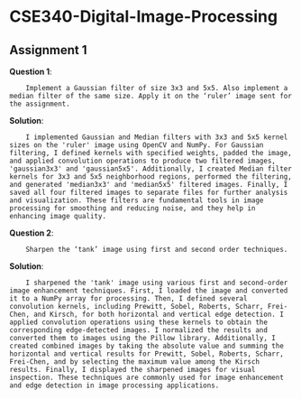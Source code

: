 # CSE340-Digital-Image-Processing

## Assignment 1
**Question 1**: 
    
        Implement a Gaussian filter of size 3x3 and 5x5. Also implement a median filter of the same size. Apply it on the ‘ruler’ image sent for the assignment.

**Solution**:

        I implemented Gaussian and Median filters with 3x3 and 5x5 kernel sizes on the 'ruler' image using OpenCV and NumPy. For Gaussian filtering, I defined kernels with specified weights, padded the image, and applied convolution operations to produce two filtered images, 'gaussian3x3' and 'gaussian5x5'. Additionally, I created Median filter kernels for 3x3 and 5x5 neighborhood regions, performed the filtering, and generated 'median3x3' and 'median5x5' filtered images. Finally, I saved all four filtered images to separate files for further analysis and visualization. These filters are fundamental tools in image processing for smoothing and reducing noise, and they help in enhancing image quality.
  

**Question 2**: 

        Sharpen the ‘tank’ image using first and second order techniques.

**Solution**:

        I sharpened the 'tank' image using various first and second-order image enhancement techniques. First, I loaded the image and converted it to a NumPy array for processing. Then, I defined several convolution kernels, including Prewitt, Sobel, Roberts, Scharr, Frei-Chen, and Kirsch, for both horizontal and vertical edge detection. I applied convolution operations using these kernels to obtain the corresponding edge-detected images. I normalized the results and converted them to images using the Pillow library. Additionally, I created combined images by taking the absolute value and summing the horizontal and vertical results for Prewitt, Sobel, Roberts, Scharr, Frei-Chen, and by selecting the maximum value among the Kirsch results. Finally, I displayed the sharpened images for visual inspection. These techniques are commonly used for image enhancement and edge detection in image processing applications.



